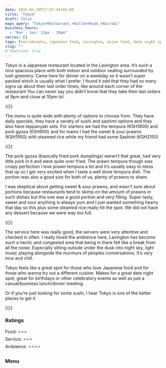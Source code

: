 ```yaml
---
date: 2025-01-29T17:57:43+03:00
title: "Tokyo"
draft: false
maps_query: "Tokyo+Restaurant,+Kolloh+Road,+Nairobi"
business_hours:
  - "Mon - Sun: 12pm - 10pm"
series: []
tags: [nairobieats, japanese food, lavington, asian food, date night spots]
slug: ""
# featured: true
---
```


Tokyo is a Japanese restaurant located in the Lavington area. It’s such a nice spacious place with both indoor and outdoor seating surrounded by lush greenery. Came here for dinner on a weekday so it wasn’t super packed which is usually what I prefer. I found it odd that they had so many signs up about their last order times, like around each corner of the restaurant You can never say you didn’t know that they take their last orders at 9pm and close at 10pm lol.

{{<image-gallery key="tokyo" titles="tokyo-01 tokyo-02 tokyo-08 tokyo-03">}}

The menu is quite wide with plenty of options to choose from. They have daily specials, they have a variety of sushi and sashimi options and they also have teppanyaki sets. For starters we had the tempura (KSH1900) and pork gyoza (KSH900) and for mains I had the sweet & sour prawns (KSH1950) with steamed rice while my friend had some Sashimi (KSH2150)

{{<image-gallery key="tokyo" titles="tokyo-10 tokyo-11 tokyo-14 tokyo-16">}}

The pork gyoza (basically fried pork dumplings) weren’t that great, had very little pork in it and were quite over fried. The prawn tempura though was crispy perfection I love prawn tempura a lot and it’s usually easy to mess that up so I get very excited when I taste a well done tempura dish. The portion was also a good size for both of us, plenty of prawns to share.

I was skeptical about getting sweet & sour prawns, and wasn't sure about portions because restaurants tend to skimp on the amount of prawns in such dishes but this one was a good portion and very filling. Super tasty, sweet and sour anything is always yum and I just wanted something hearty that day so this plus some steamed rice really hit the spot. We did not have any dessert because we were way too full.

{{<image-gallery key="tokyo" titles="tokyo-10 tokyo-12 tokyo-15 tokyo-17">}}

The service here was really good, the servers were very attentive and checked in often. I really loved the ambience here, Lavington has become such a hectic and congested area that being in there felt like a break from all the noise. Especially sitting outside under the dusk into night sky, light music playing alongside the murmurs of peoples conversations. It’s very nice and chill.

Tokyo feels like a great spot for those who love Japanese food and for those who wanna try out a different cuisine. Makes for a great date night spot, great for birthdays or other celebratory events as well as just a casual/business lunch/dinner meeting.

Or if you’re just looking for some sushi, I hear Tokyo is one of the better places to get it

{{<image-gallery key="tokyo" titles="tokyo-04 tokyo-05 tokyo-07 tokyo-09">}}

### Ratings

Food: ⭐️⭐️⭐️<br>
Service: ⭐️️⭐️⭐️<br>
Ambience: ⭐⭐️⭐️⭐️<br>

### Menu
